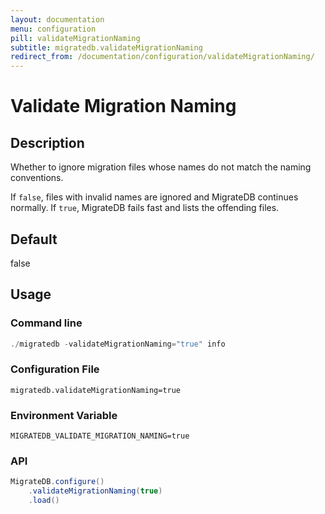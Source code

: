 ```yaml
---
layout: documentation
menu: configuration
pill: validateMigrationNaming
subtitle: migratedb.validateMigrationNaming
redirect_from: /documentation/configuration/validateMigrationNaming/
---
```


# Validate Migration Naming

## Description

Whether to ignore migration files whose names do not match the naming conventions.

If `false`, files with invalid names are ignored and MigrateDB continues normally. If `true`, MigrateDB fails fast and
lists the offending files.

## Default

false

## Usage

### Command line

```powershell
./migratedb -validateMigrationNaming="true" info
```

### Configuration File

```properties
migratedb.validateMigrationNaming=true
```

### Environment Variable

```properties
MIGRATEDB_VALIDATE_MIGRATION_NAMING=true
```

### API

```java
MigrateDB.configure()
    .validateMigrationNaming(true)
    .load()
```
